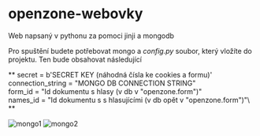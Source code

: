 # openzone-webovky
Web napsaný v pythonu za pomoci jinji a mongodb

Pro spuštění budete potřebovat mongo a *config.py* soubor, který vložíte do projektu. Ten bude obsahovat následující

**
secret = b'SECRET KEY (náhodná čísla ke cookies a formu)'\
connection_string = "MONGO DB CONNECTION STRING"\
form_id = "Id dokumentu s hlasy (v db v "openzone.form")"\
names_id = "Id dokumentu s s hlasujícími (v db opět v "openzone.form")"\\
**

![mongo1](https://media.discordapp.net/attachments/782281045236121610/922129471346184262/unknown.png "Pohled na db")
![mongo2](https://media.discordapp.net/attachments/782281045236121610/922129480850485338/unknown.png "Oba dokumenty v openzone.form")

